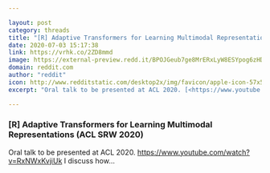 ```yaml
---

layout: post
category: threads
title: "[R] Adaptive Transformers for Learning Multimodal Representations (ACL SRW 2020)"
date: 2020-07-03 15:17:38
link: https://vrhk.co/2ZD8mmd
image: https://external-preview.redd.it/BPOJGeub7ge8MrERxLyW8ESYpog6zHDyC2hO-49GqLU.jpg?width=480&height=251.308900524&auto=webp&crop=480:251.308900524,smart&s=33364ab081b4c31a411e3982e0117c81c99cc381
domain: reddit.com
author: "reddit"
icon: http://www.redditstatic.com/desktop2x/img/favicon/apple-icon-57x57.png
excerpt: "Oral talk to be presented at ACL 2020. [<https://www.youtube.com/watch?v=RxNWxKvjiUk>](<https://www.youtube.com/watch?v=RxNWxKvjiUk>) I discuss how..."

---
```


### [R] Adaptive Transformers for Learning Multimodal Representations (ACL SRW 2020)

Oral talk to be presented at ACL 2020. [<https://www.youtube.com/watch?v=RxNWxKvjiUk>](<https://www.youtube.com/watch?v=RxNWxKvjiUk>) I discuss how...